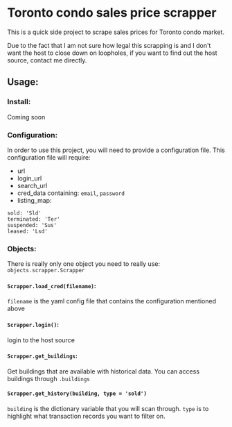 # Toronto condo sales price scrapper
This is a quick side project to scrape sales prices for Toronto condo market.

Due to the fact that I am not sure how legal this scrapping is and I don't want the host to close down on loopholes, if you want to find out the host source, contact me directly.


## Usage:

### Install:
Coming soon

### Configuration:
In order to use this project, you will need to provide a configuration file.   This configuration file will require:

- url
- login_url
- search_url
- cred_data containing: `email`, `password`
- listing_map:

```
sold: 'Sld'
terminated: 'Ter'
suspended: 'Sus'
leased: 'Lsd'
```

### Objects:
There is really only one object you need to really use: `objects.scrapper.Scrapper`

#### `Scrapper.load_cred(filename)`:

`filename` is the yaml config file that contains the configuration mentioned above



#### `Scrapper.login()`:

login to the host source



#### `Scrapper.get_buildings`:

Get buildings that are available with historical data.  You can access buildings through `.buildings`


#### `Scrapper.get_history(building, type = 'sold')`

`building` is the dictionary variable that you will scan through.  `type` is to highlight what transaction records you want to filter on.
